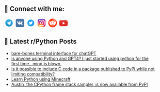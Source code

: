 ## 🔎 Connect with me:
[<img src="https://github.com/bullbesh/bullbesh/blob/main/images/Telegram.png" width="32" height="32" />](https://t.me/bullbesh)
[<img src="https://github.com/bullbesh/bullbesh/blob/main/images/VK.png" width="32" height="32" />](https://vk.com/bullbesh)
[<img src="https://github.com/bullbesh/bullbesh/blob/main/images/Twitter.png" width="32" height="32" />](https://twitter.com/bullbesh1)
[<img src="https://github.com/bullbesh/bullbesh/blob/main/images/Instagram.png" width="32" height="32" />](https://www.instagram.com/bullbesh)
[<img src="https://github.com/bullbesh/bullbesh/blob/main/images/Reddit.png" width="32" height="32" />](https://www.reddit.com/user/bullbesh)
[<img src="https://github.com/bullbesh/bullbesh/blob/main/images/YouTube.png" width="32" height="32" />](https://www.youtube.com/channel/UCtfjRs6uzgq5mfm8S06WTcg)

## 📕 Latest r/Python Posts
<!-- BLOG-POST-LIST:START -->
- [bare-bones terminal interface for chatGPT](https://www.reddit.com/r/Python/comments/11vvrqb/barebones_terminal_interface_for_chatgpt/)
- [Is anyone using Python and GPT4? I just started using python for the first time.. mind is blown.](https://www.reddit.com/r/Python/comments/11vtg9g/is_anyone_using_python_and_gpt4_i_just_started/)
- [Is it possible to include C code in a package published to PyPi while not limiting compatibility?](https://www.reddit.com/r/Python/comments/11vsrnh/is_it_possible_to_include_c_code_in_a_package/)
- [Learn Python using Minecraft](https://www.reddit.com/r/Python/comments/11vrits/learn_python_using_minecraft/)
- [Austin, the CPython frame stack sampler, is now available from PyPI](https://www.reddit.com/r/Python/comments/11vqqqz/austin_the_cpython_frame_stack_sampler_is_now/)
<!-- BLOG-POST-LIST:END -->
